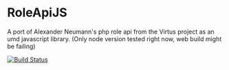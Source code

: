# RoleApiJS
A port of Alexander Neumann's php role api from the Virtus project as an umd javascript library.
(Only node version tested right now, web build might be failing)

[![Build Status](https://travis-ci.org/rwth-acis/RoleApiJS.svg?branch=master)](https://travis-ci.org/rwth-acis/RoleApiJS)
